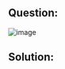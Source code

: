 ## Question:

![image](https://github.com/Nifalnasar/Portswigger-Labs/assets/141356053/152d83df-5081-4a95-aea2-f99f4c1e324b)

## Solution:

